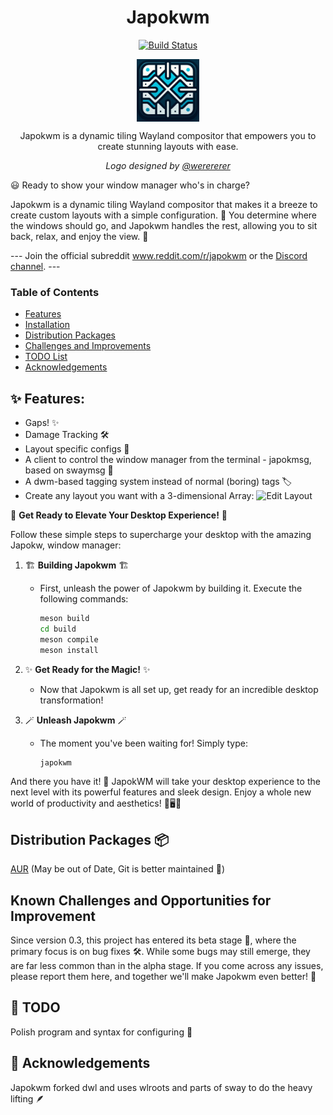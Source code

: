 <div align="center">
  <h1>Japokwm</h1>
  <p>
    <a href="https://github.com/werererer/japokwm/actions?query=workflow%3ATest+branch%3Amaster">
      <img alt="Build Status" src="https://github.com/werererer/japokwm/actions/workflows/Test.yml/badge.svg" />
    </a>
  </p>
</div>

<div align="center">
  <p>
    <img src="japokwm_logo.png" align="center" alt="Logo" width="100" height="100" />
  </p>
  <p>
    Japokwm is a dynamic tiling Wayland compositor that empowers you to create stunning layouts with ease.
  </p>
  <p>
    <i>
      Logo designed by <a href="https://github.com/werererer">@werererer</a>
    </i>
  </p>
</div>

😃 Ready to show your window manager who's in charge?

Japokwm is a dynamic tiling Wayland compositor that makes it a breeze to create custom layouts with a simple configuration. 🚀 You determine where the windows should go, and Japokwm handles the rest, allowing you to sit back, relax, and enjoy the view. 🌟

--- Join the official subreddit www.reddit.com/r/japokwm or the [Discord channel](https://discord.gg/WpGjAU393M). ---

### Table of Contents

- [Features](#features)
- [Installation](#installation)
- [Distribution Packages](#distribution-packages)
- [Challenges and Improvements](#challenges-and-improvements)
- [TODO List](#todo-list)
- [Acknowledgements](#acknowledgements)

## ✨ Features:
- Gaps! ✨
- Damage Tracking 🛠️
- Layout specific configs 📝
- A client to control the window manager from the terminal - japokmsg, based on swaymsg 💼
- A dwm-based tagging system instead of normal (boring) tags 🏷️
- Create any layout you want with a 3-dimensional Array:
  ![Edit Layout](edit_layout.gif)

🚀 **Get Ready to Elevate Your Desktop Experience!** 🚀

Follow these simple steps to supercharge your desktop with the amazing Japokw, window manager:

1. 🏗️ **Building Japokwm** 🏗️
   - First, unleash the power of Japokwm by building it. Execute the following commands:
   
     ```sh
     meson build
     cd build
     meson compile
     meson install
     ```
   
2. ✨ **Get Ready for the Magic!** ✨
   - Now that Japokwm is all set up, get ready for an incredible desktop transformation!

3. 🪄 **Unleash Japokwm** 🪄
   - The moment you've been waiting for! Simply type:
   
     ```sh
     japokwm
     ```

And there you have it! 🎉 JapokWM will take your desktop experience to the next level with its powerful features and sleek design. Enjoy a whole new world of productivity and aesthetics! 🌟🖥️💯

## Distribution Packages 📦
[AUR](https://aur.archlinux.org/packages/japokwm-git) (May be out of Date, Git is better maintained 🔄)

## Known Challenges and Opportunities for Improvement
Since version 0.3, this project has entered its beta stage 🐞, where the primary focus is on bug fixes 🛠️. While some bugs may still emerge, they are far less common than in the alpha stage. If you come across any issues, please report them here, and together we'll make Japokwm even better! 🚀

## 🚀 TODO
Polish program and syntax for configuring 💎

## 🙌 Acknowledgements
Japokwm forked dwl and uses wlroots and parts of sway to do the heavy lifting 🪶
